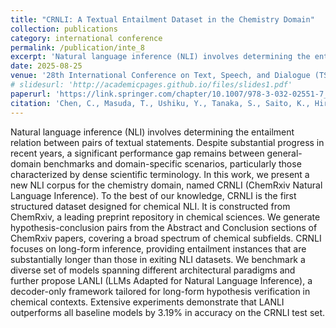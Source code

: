 ```yaml
---
title: "CRNLI: A Textual Entailment Dataset in the Chemistry Domain"
collection: publications
category: international conference
permalink: /publication/inte_8
excerpt: 'Natural language inference (NLI) involves determining the entailment relation between pairs of textual statements...'
date: 2025-08-25
venue: '28th International Conference on Text, Speech, and Dialogue (TSD2025)'
# slidesurl: 'http://academicpages.github.io/files/slides1.pdf'
paperurl: 'https://link.springer.com/chapter/10.1007/978-3-032-02551-7_9'
citation: 'Chen, C., Masuda, T., Ushiku, Y., Tanaka, S., Saito, K., Hirakawa, T., Yamashita, T., & Fujiyoshi, H. (2025). CRNLI: A Textual Entailment Dataset in the Chemistry Domain. International Conference on Text, Speech and Dialogue.'
---
```


Natural language inference (NLI) involves determining the entailment relation between pairs of textual statements. Despite substantial progress in recent years, a significant performance gap remains between general-domain benchmarks and domain-specific scenarios, particularly those characterized by dense scientific terminology. In this work, we present a new NLI corpus for the chemistry domain, named CRNLI (ChemRxiv Natural Language Inference). To the best of our knowledge, CRNLI is the first structured dataset designed for chemical NLI. It is constructed from ChemRxiv, a leading preprint repository in chemical sciences. We generate hypothesis-conclusion pairs from the Abstract and Conclusion sections of ChemRxiv papers, covering a broad spectrum of chemical subfields. CRNLI focuses on long-form inference, providing entailment instances that are substantially longer than those in exiting NLI datasets. We benchmark a diverse set of models spanning different architectural paradigms and further propose LANLI (LLMs Adapted for Natural Language Inference), a decoder-only framework tailored for long-form hypothesis verification in chemical contexts. Extensive experiments demonstrate that LANLI outperforms all baseline models by 3.19% in accuracy on the CRNLI test set.
